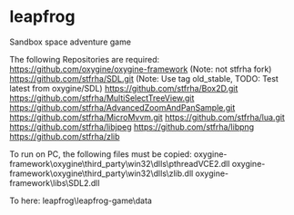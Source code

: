 # leapfrog
Sandbox space adventure game

The following Repositories are required:
https://github.com/oxygine/oxygine-framework (Note: not stfrha fork)
https://github.com/stfrha/SDL.git (Note: Use tag old_stable, TODO: Test latest from oxygine/SDL)
https://github.com/stfrha/Box2D.git 
https://github.com/stfrha/MultiSelectTreeView.git 
https://github.com/stfrha/AdvancedZoomAndPanSample.git 
https://github.com/stfrha/MicroMvvm.git 
https://github.com/stfrha/lua.git
https://github.com/stfrha/libjpeg
https://github.com/stfrha/libpng
https://github.com/stfrha/zlib

To run on PC, the following files must be copied:
oxygine-framework\oxygine\third_party\win32\dlls\pthreadVCE2.dll
oxygine-framework\oxygine\third_party\win32\dlls\zlib.dll
oxygine-framework\libs\SDL2.dll

To here:
leapfrog\leapfrog-game\data


